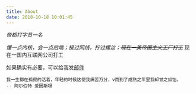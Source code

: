 ```yaml
---
title: About
date: 2018-10-18 10:01:45
---
```


*帝都打字员一名*

*懂一点内核，会一点后端；接过网线，拧过螺丝；~~现在一美帝国主义工厂打工~~*
现在一国内互联网公司打工

如果确实有必要，可以给我发[邮件](mailto:yzq529@qq.com)
```
我一生都在孤寂的活着，年轻的时候这使我痛苦万分，v而到了成熟之年里我却甘之如饴。
-- 阿尔伯特 爱因斯坦
```
